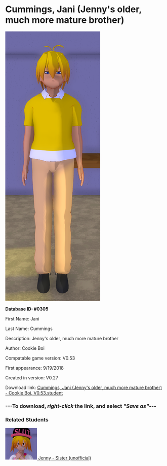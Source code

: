 # Cummings, Jani (Jenny's older, much more mature brother)

<img src="../../Files/Images/Cummings, Jani (Jenny's older, much more mature brother).png" title="Cummings, Jani (Jenny's older, much more mature brother) - Cookie Boi, V0.53">

**Database ID: #0305**

First Name: Jani

Last Name: Cummings

Description: Jenny's older, much more mature brother

Author: Cookie Boi

Compatable game version: V0.53

First appearance: 9/19/2018

Created in version: V0.27

Download link: <a href="https://raw.githubusercontent.com/Arbiter1223/Daigaku-Gurashi-Custom-Students/master/Files/Student%20Files/Cummings%2C%20Jani%20(Jenny's%20older%2C%20much%20more%20mature%20brother)%20-%20Cookie%20Boi%2C%20V0.53.student">Cummings, Jani (Jenny's older, much more mature brother) - Cookie Boi, V0.53.student</a>

### ---**To download, _right-click_ the link, and select _"Save as"_**---

### Related Students

<a href="Cummings, Jenny (A fun and friendly pervert).md"><img src="../../Files/Thumbs/Cummings, Jenny (A fun and friendly pervert).png" height="100" width="100" title="Cummings, Jenny (A fun and friendly pervert) - YamiToast, V0.53"></a><a href="Cummings, Jenny (A fun and friendly pervert).md"> Jenny - Sister (unofficial)</a>

